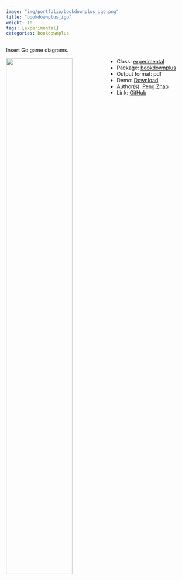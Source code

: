 ```yaml
---
image: "img/portfolio/bookdownplus_igo.png"
title: "bookdownplus_igo"
weight: 10
tags: [experimental]
categories: bookdownplus
---
```


Insert Go game diagrams.

<!--more-->

<a href="../../img/portfolio/bookdownplus_igo.png"><img class = "jf-image-shadow" src="../../img/portfolio/bookdownplus_igo.png" style="display: block; margin: auto;" width="60%"  align="left"></a>

- Class: [experimental](../../tags/experimental)
- Package: [bookdownplus](bookdownplus)
- Output format: pdf
- Demo: [Download](https://pzhaonet.github.io/bookdownplus/upload/igo/showcase/igo.pdf)
- Author(s): [Peng Zhao](https://pzhao.org)
- Link: [GitHub](https://github.com/pzhaonet/bookdownplus)


